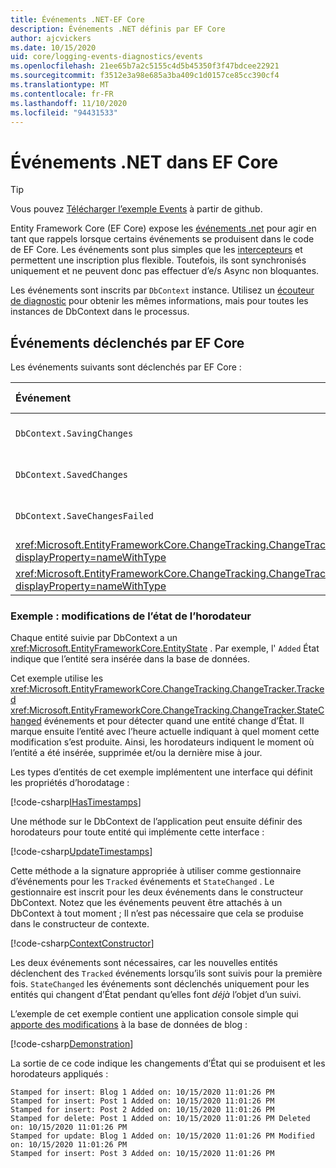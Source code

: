 ```yaml
---
title: Événements .NET-EF Core
description: Événements .NET définis par EF Core
author: ajcvickers
ms.date: 10/15/2020
uid: core/logging-events-diagnostics/events
ms.openlocfilehash: 21ee65b7a2c5155c4d5b45350f3f47bdcee22921
ms.sourcegitcommit: f3512e3a98e685a3ba409c1d0157ce85cc390cf4
ms.translationtype: MT
ms.contentlocale: fr-FR
ms.lasthandoff: 11/10/2020
ms.locfileid: "94431533"
---
```

# <a name="net-events-in-ef-core"></a>Événements .NET dans EF Core

> [!TIP]  
> Vous pouvez [Télécharger l’exemple Events](https://github.com/dotnet/EntityFramework.Docs/tree/master/samples/core/Miscellaneous/Events) à partir de github.

Entity Framework Core (EF Core) expose les [événements .net](/dotnet/standard/events/) pour agir en tant que rappels lorsque certains événements se produisent dans le code de EF Core. Les événements sont plus simples que les [intercepteurs](xref:core/logging-events-diagnostics/interceptors) et permettent une inscription plus flexible. Toutefois, ils sont synchronisés uniquement et ne peuvent donc pas effectuer d’e/s Async non bloquantes.

Les événements sont inscrits par `DbContext` instance. Utilisez un [écouteur de diagnostic](xref:core/logging-events-diagnostics/diagnostic-listeners) pour obtenir les mêmes informations, mais pour toutes les instances de DbContext dans le processus.

## <a name="events-raised-by-ef-core"></a>Événements déclenchés par EF Core

Les événements suivants sont déclenchés par EF Core :

| Événement | Version introduite | En cas de déclenchement
|:------|--------------------|-------
| `DbContext.SavingChanges` <!-- Issue #2748 -->| 5.0 | Au début de <xref:Microsoft.EntityFrameworkCore.DbContext.SaveChanges%2A> ou <xref:Microsoft.EntityFrameworkCore.DbContext.SaveChangesAsync%2A>
| `DbContext.SavedChanges`  <!-- Issue #2748 -->| 5.0 | À la fin d’une opération réussie <xref:Microsoft.EntityFrameworkCore.DbContext.SaveChanges%2A> ou <xref:Microsoft.EntityFrameworkCore.DbContext.SaveChangesAsync%2A>
| `DbContext.SaveChangesFailed`  <!-- Issue #2748 -->| 5.0 | À la fin d’un échec <xref:Microsoft.EntityFrameworkCore.DbContext.SaveChanges%2A> ou <xref:Microsoft.EntityFrameworkCore.DbContext.SaveChangesAsync%2A>
| <xref:Microsoft.EntityFrameworkCore.ChangeTracking.ChangeTracker.Tracked?displayProperty=nameWithType> | 2.1 | Lorsqu’une entité est suivie par le contexte
| <xref:Microsoft.EntityFrameworkCore.ChangeTracking.ChangeTracker.StateChanged?displayProperty=nameWithType> | 2.1 | Quand une entité suivie change d’État

### <a name="example-timestamp-state-changes"></a>Exemple : modifications de l’état de l’horodateur

Chaque entité suivie par DbContext a un <xref:Microsoft.EntityFrameworkCore.EntityState> . Par exemple, l' `Added` État indique que l’entité sera insérée dans la base de données.

Cet exemple utilise les <xref:Microsoft.EntityFrameworkCore.ChangeTracking.ChangeTracker.Tracked> <xref:Microsoft.EntityFrameworkCore.ChangeTracking.ChangeTracker.StateChanged> événements et pour détecter quand une entité change d’État. Il marque ensuite l’entité avec l’heure actuelle indiquant à quel moment cette modification s’est produite. Ainsi, les horodateurs indiquent le moment où l’entité a été insérée, supprimée et/ou la dernière mise à jour.

Les types d’entités de cet exemple implémentent une interface qui définit les propriétés d’horodatage :

<!--
public interface IHasTimestamps
{
    DateTime? Added { get; set; }
    DateTime? Deleted { get; set; }
    DateTime? Modified { get; set; }
}
-->
[!code-csharp[IHasTimestamps](../../../samples/core/Miscellaneous/Events/Program.cs?name=IHasTimestamps)]

Une méthode sur le DbContext de l’application peut ensuite définir des horodateurs pour toute entité qui implémente cette interface :

<!--
    private static void UpdateTimestamps(object sender, EntityEntryEventArgs e)
    {
        if (e.Entry.Entity is IHasTimestamps entityWithTimestamps)
        {
            switch (e.Entry.State)
            {
                case EntityState.Deleted:
                    entityWithTimestamps.Deleted = DateTime.UtcNow;
                    Console.WriteLine($"Stamped for delete: {e.Entry.Entity}");
                    break;
                case EntityState.Modified:
                    entityWithTimestamps.Modified = DateTime.UtcNow;
                    Console.WriteLine($"Stamped for update: {e.Entry.Entity}");
                    break;
                case EntityState.Added:
                    entityWithTimestamps.Added = DateTime.UtcNow;
                    Console.WriteLine($"Stamped for insert: {e.Entry.Entity}");
                    break;
            }
        }
    }
-->
[!code-csharp[UpdateTimestamps](../../../samples/core/Miscellaneous/Events/Program.cs?name=UpdateTimestamps)]

Cette méthode a la signature appropriée à utiliser comme gestionnaire d’événements pour les `Tracked` événements et `StateChanged` . Le gestionnaire est inscrit pour les deux événements dans le constructeur DbContext. Notez que les événements peuvent être attachés à un DbContext à tout moment ; Il n’est pas nécessaire que cela se produise dans le constructeur de contexte.

<!--
    public BlogsContext()
    {
        ChangeTracker.StateChanged += UpdateTimestamps;
        ChangeTracker.Tracked += UpdateTimestamps;
    }
-->
[!code-csharp[ContextConstructor](../../../samples/core/Miscellaneous/Events/Program.cs?name=ContextConstructor)]

Les deux événements sont nécessaires, car les nouvelles entités déclenchent des `Tracked` événements lorsqu’ils sont suivis pour la première fois. `StateChanged` les événements sont déclenchés uniquement pour les entités qui changent d’État pendant qu’elles font _déjà_ l’objet d’un suivi.

L’exemple de cet exemple contient une application console simple qui [apporte des modifications](https://github.com/dotnet/EntityFramework.Docs/tree/master/samples/core/Miscellaneous/Events) à la base de données de blog :

<!--
        using (var context = new BlogsContext())
        {
            context.Database.EnsureDeleted();
            context.Database.EnsureCreated();
            
            context.Add(
                new Blog
                {
                    Id = 1,
                    Name = "EF Blog",
                    Posts =
                    {
                        new Post { Id = 1, Title = "EF Core 3.1!" },
                        new Post { Id = 2, Title = "EF Core 5.0!" }
                    }
                });

            context.SaveChanges();
        }

        using (var context = new BlogsContext())
        {
            var blog = context.Blogs.Include(e => e.Posts).Single();

            blog.Name = "EF Core Blog";
            context.Remove(blog.Posts.First());
            blog.Posts.Add(new Post { Id = 3, Title = "EF Core 6.0!" });

            context.SaveChanges();
        }
-->
[!code-csharp[Demonstration](../../../samples/core/Miscellaneous/Events/Program.cs?name=Demonstration)]

La sortie de ce code indique les changements d’État qui se produisent et les horodateurs appliqués :

```output
Stamped for insert: Blog 1 Added on: 10/15/2020 11:01:26 PM
Stamped for insert: Post 1 Added on: 10/15/2020 11:01:26 PM
Stamped for insert: Post 2 Added on: 10/15/2020 11:01:26 PM
Stamped for delete: Post 1 Added on: 10/15/2020 11:01:26 PM Deleted on: 10/15/2020 11:01:26 PM
Stamped for update: Blog 1 Added on: 10/15/2020 11:01:26 PM Modified on: 10/15/2020 11:01:26 PM
Stamped for insert: Post 3 Added on: 10/15/2020 11:01:26 PM
```
